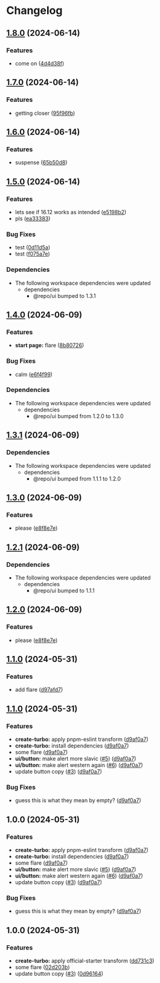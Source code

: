 # Changelog

## [1.8.0](https://github.com/axeen/release-please-test/compare/web-v1.7.0...web-v1.8.0) (2024-06-14)


### Features

* come on ([4d4d38f](https://github.com/axeen/release-please-test/commit/4d4d38f8f796bc6fab16e0437a1d48d8ca11ca99))

## [1.7.0](https://github.com/axeen/release-please-test/compare/web-v1.6.0...web-v1.7.0) (2024-06-14)


### Features

* getting closer ([95f96fb](https://github.com/axeen/release-please-test/commit/95f96fb74242d10c207488c4b9417fbba496f089))

## [1.6.0](https://github.com/axeen/release-please-test/compare/web-v1.5.0...web-v1.6.0) (2024-06-14)


### Features

* suspense ([65b50d8](https://github.com/axeen/release-please-test/commit/65b50d84486434761d721c753cb6a305d99c8291))

## [1.5.0](https://github.com/axeen/release-please-test/compare/web-v1.4.0...web-v1.5.0) (2024-06-14)


### Features

* lets see if 16.12 works as intended ([e5198b2](https://github.com/axeen/release-please-test/commit/e5198b28b1f2c48e1b2cde7ec1ff8144f51d4e6a))
* pls ([ea33383](https://github.com/axeen/release-please-test/commit/ea3338361cc6f46ce4af7db6d529bd87532e1d5d))


### Bug Fixes

* test ([0d11d5a](https://github.com/axeen/release-please-test/commit/0d11d5a65929af5b895a6987f5bf367e304387c9))
* test ([f075a7e](https://github.com/axeen/release-please-test/commit/f075a7ebb340b66036a67858df4589129592dfaf))


### Dependencies

* The following workspace dependencies were updated
  * dependencies
    * @repo/ui bumped to 1.3.1

## [1.4.0](https://github.com/axeen/release-please-test/compare/web-v1.3.1...web-v1.4.0) (2024-06-09)


### Features

* **start page:** flare ([8b80726](https://github.com/axeen/release-please-test/commit/8b807269e44466806da10ae4e2feca7f2b87c5c9))


### Bug Fixes

* calm ([e6f4f99](https://github.com/axeen/release-please-test/commit/e6f4f992a8b865505ecf372d3608129ee39be73f))


### Dependencies

* The following workspace dependencies were updated
  * dependencies
    * @repo/ui bumped from 1.2.0 to 1.3.0

## [1.3.1](https://github.com/axeen/release-please-test/compare/web-v1.3.0...web-v1.3.1) (2024-06-09)


### Dependencies

* The following workspace dependencies were updated
  * dependencies
    * @repo/ui bumped from 1.1.1 to 1.2.0

## [1.3.0](https://github.com/axeen/release-please-test/compare/web-v1.2.1...web-v1.3.0) (2024-06-09)


### Features

* please ([e8f8e7e](https://github.com/axeen/release-please-test/commit/e8f8e7e23054ba0675312af86f374e088084a52a))

## [1.2.1](https://github.com/axeen/release-please-test/compare/web-v1.2.0...web-v1.2.1) (2024-06-09)


### Dependencies

* The following workspace dependencies were updated
  * dependencies
    * @repo/ui bumped to 1.1.1

## [1.2.0](https://github.com/axeen/release-please-test/compare/web-v1.1.0...web-v1.2.0) (2024-06-09)


### Features

* please ([e8f8e7e](https://github.com/axeen/release-please-test/commit/e8f8e7e23054ba0675312af86f374e088084a52a))

## [1.1.0](https://github.com/axeen/release-please-test/compare/web-v1.0.0...web-v1.1.0) (2024-05-31)


### Features

* add flare ([d97afd7](https://github.com/axeen/release-please-test/commit/d97afd7d290e0be69deb1035221d5521070612a8))

## [1.1.0](https://github.com/axeen/release-please-test/compare/web-v1.0.0...web-v1.1.0) (2024-05-31)


### Features

* **create-turbo:** apply pnpm-eslint transform ([d9af0a7](https://github.com/axeen/release-please-test/commit/d9af0a76359eed54a1649e3e7f2fd256df9728cc))
* **create-turbo:** install dependencies ([d9af0a7](https://github.com/axeen/release-please-test/commit/d9af0a76359eed54a1649e3e7f2fd256df9728cc))
* some flare ([d9af0a7](https://github.com/axeen/release-please-test/commit/d9af0a76359eed54a1649e3e7f2fd256df9728cc))
* **ui/button:** make alert more slavic ([#5](https://github.com/axeen/release-please-test/issues/5)) ([d9af0a7](https://github.com/axeen/release-please-test/commit/d9af0a76359eed54a1649e3e7f2fd256df9728cc))
* **ui/button:** make alert western again ([#6](https://github.com/axeen/release-please-test/issues/6)) ([d9af0a7](https://github.com/axeen/release-please-test/commit/d9af0a76359eed54a1649e3e7f2fd256df9728cc))
* update button copy ([#3](https://github.com/axeen/release-please-test/issues/3)) ([d9af0a7](https://github.com/axeen/release-please-test/commit/d9af0a76359eed54a1649e3e7f2fd256df9728cc))


### Bug Fixes

* guess this is what they mean by empty? ([d9af0a7](https://github.com/axeen/release-please-test/commit/d9af0a76359eed54a1649e3e7f2fd256df9728cc))

## 1.0.0 (2024-05-31)


### Features

* **create-turbo:** apply pnpm-eslint transform ([d9af0a7](https://github.com/axeen/release-please-test/commit/d9af0a76359eed54a1649e3e7f2fd256df9728cc))
* **create-turbo:** install dependencies ([d9af0a7](https://github.com/axeen/release-please-test/commit/d9af0a76359eed54a1649e3e7f2fd256df9728cc))
* some flare ([d9af0a7](https://github.com/axeen/release-please-test/commit/d9af0a76359eed54a1649e3e7f2fd256df9728cc))
* **ui/button:** make alert more slavic ([#5](https://github.com/axeen/release-please-test/issues/5)) ([d9af0a7](https://github.com/axeen/release-please-test/commit/d9af0a76359eed54a1649e3e7f2fd256df9728cc))
* **ui/button:** make alert western again ([#6](https://github.com/axeen/release-please-test/issues/6)) ([d9af0a7](https://github.com/axeen/release-please-test/commit/d9af0a76359eed54a1649e3e7f2fd256df9728cc))
* update button copy ([#3](https://github.com/axeen/release-please-test/issues/3)) ([d9af0a7](https://github.com/axeen/release-please-test/commit/d9af0a76359eed54a1649e3e7f2fd256df9728cc))


### Bug Fixes

* guess this is what they mean by empty? ([d9af0a7](https://github.com/axeen/release-please-test/commit/d9af0a76359eed54a1649e3e7f2fd256df9728cc))

## 1.0.0 (2024-05-31)


### Features

* **create-turbo:** apply official-starter transform ([dd731c3](https://github.com/axeen/release-please-test/commit/dd731c3c11c30de7a68ec0e5a003d94434172920))
* some flare ([02d203b](https://github.com/axeen/release-please-test/commit/02d203b822b1c57ee40b3f353be6ae52d8e50d3e))
* update button copy ([#3](https://github.com/axeen/release-please-test/issues/3)) ([0d96164](https://github.com/axeen/release-please-test/commit/0d9616428decde8da7794c609e5fe4e19c259713))

